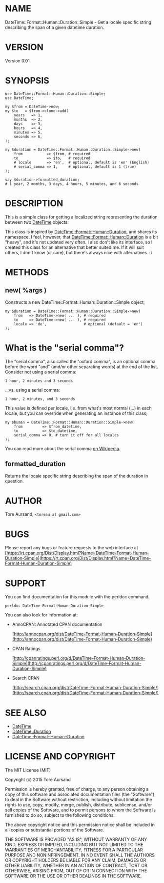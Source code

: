 # NAME

DateTime::Format::Human::Duration::Simple - Get a locale specific string
describing the span of a given datetime duration.

# VERSION

Version 0.01

# SYNOPSIS

    use DateTime::Format::Human::Duration::Simple;
    use DateTime;

    my $from = DateTime->now;
    my $to   = $from->clone->add(
        years   => 1,
        months  => 2,
        days    => 3,
        hours   => 4,
        minutes => 5,
        seconds => 6,
    );

    my $duration = DateTime::Format::Human::Duration::Simple->new(
        from           => $from, # required
        to             => $to,   # required
        # locale       => 'en',  # optional, default is 'en' (English)
        # serial_comma => 1,     # optional, default is 1 (true)
    );

    say $duration->formatted_duration;
    # 1 year, 2 months, 3 days, 4 hours, 5 minutes, and 6 seconds

# DESCRIPTION

This is a simple class for getting a localized string representing the duration
between two [DateTime](https://metacpan.org/pod/DateTime) objects.

This class is inspired by [DateTime::Format::Human::Duration](https://metacpan.org/pod/DateTime::Format::Human::Duration), and shares its
namespace. I feel, however, that [DateTime::Format::Human::Duration](https://metacpan.org/pod/DateTime::Format::Human::Duration) is a bit
"heavy", and it's not updated very often. I also don't like its interface, so I
created this class for an alternative that better suited me. If it will suit
others, I don't know (or care), but there's always nice with alternatives. :)

# METHODS

## new( %args )

Constructs a new DateTime::Format::Human::Duration::Simple object;

    my $duration = DateTime::Format::Human::Duration::Simple->new(
        from   => DateTime->new( ... ), # required
        to     => DateTime->new( ... ), # required
        locale => 'de',                 # optional (default = 'en')
    );

# What is the "serial comma"?

The "serial comma", also called the "oxford comma", is an optional comma before
the word "and" (and/or other separating words) at the end of the list. Consider
not using a serial comma:

    1 hour, 2 minutes and 3 seconds

...vs. using a serial comma:

    1 hour, 2 minutes, and 3 seconds

This value is defined per locale, i.e. from what's most normal (...) in each
locale, but you can override when generating an instance of this class;

    my $human = DateTime::Format::Human::Duration::Simple->new(
        from         => $from_datetime,
        to           => $to_datetime,
        serial_comma => 0, # turn it off for all locales
    );

You can read more about the serial comma [on Wikipedia](https://en.wikipedia.org/wiki/Serial_comma).

## formatted\_duration

Returns the locale specific string describing the span of the duration in
question.

# AUTHOR

Tore Aursand, `<toreau at gmail.com>`

# BUGS

Please report any bugs or feature requests to the web interface at [https://rt.cpan.org/Dist/Display.html?Name=DateTime-Format-Human-Duration-Simple](https://rt.cpan.org/Dist/Display.html?Name=DateTime-Format-Human-Duration-Simple)

# SUPPORT

You can find documentation for this module with the perldoc command.

    perldoc DateTime-Format-Human-Duration-Simple

You can also look for information at:

- AnnoCPAN: Annotated CPAN documentation

    [http://annocpan.org/dist/DateTime-Format-Human-Duration-Simple](http://annocpan.org/dist/DateTime-Format-Human-Duration-Simple)

- CPAN Ratings

    [http://cpanratings.perl.org/d/DateTime-Format-Human-Duration-Simple](http://cpanratings.perl.org/d/DateTime-Format-Human-Duration-Simple)

- Search CPAN

    [http://search.cpan.org/dist/DateTime-Format-Human-Duration-Simple/](http://search.cpan.org/dist/DateTime-Format-Human-Duration-Simple/)

# SEE ALSO

- [DateTime](https://metacpan.org/pod/DateTime)
- [DateTime::Duration](https://metacpan.org/pod/DateTime::Duration)
- [DateTime::Format::Human::Duration](https://metacpan.org/pod/DateTime::Format::Human::Duration)

# LICENSE AND COPYRIGHT

The MIT License (MIT)

Copyright (c) 2015 Tore Aursand

Permission is hereby granted, free of charge, to any person obtaining a copy
of this software and associated documentation files (the "Software"), to deal
in the Software without restriction, including without limitation the rights
to use, copy, modify, merge, publish, distribute, sublicense, and/or sell
copies of the Software, and to permit persons to whom the Software is
furnished to do so, subject to the following conditions:

The above copyright notice and this permission notice shall be included in all
copies or substantial portions of the Software.

THE SOFTWARE IS PROVIDED "AS IS", WITHOUT WARRANTY OF ANY KIND, EXPRESS OR
IMPLIED, INCLUDING BUT NOT LIMITED TO THE WARRANTIES OF MERCHANTABILITY,
FITNESS FOR A PARTICULAR PURPOSE AND NONINFRINGEMENT. IN NO EVENT SHALL THE
AUTHORS OR COPYRIGHT HOLDERS BE LIABLE FOR ANY CLAIM, DAMAGES OR OTHER
LIABILITY, WHETHER IN AN ACTION OF CONTRACT, TORT OR OTHERWISE, ARISING FROM,
OUT OF OR IN CONNECTION WITH THE SOFTWARE OR THE USE OR OTHER DEALINGS IN THE
SOFTWARE.
